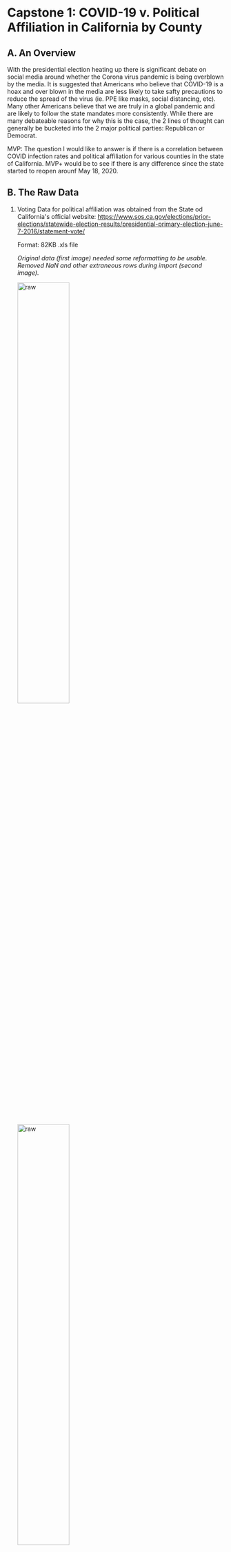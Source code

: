 # Capstone 1: COVID-19 v. Political Affiliation in California by County



## **A. An Overview** 
With the presidential election heating up there is significant debate on social media around whether the Corona virus pandemic is being overblown by the media. It is suggested that Americans who believe that COVID-19 is a hoax and over blown in the media are less likely to take safty precautions to reduce the spread of the virus (ie. PPE like masks, social distancing, etc).  Many other Americans believe that we are truly in a global pandemic and are likely to follow the state mandates more consistently. While there are many debateable reasons for why this is the case, the 2 lines of thought can generally be bucketed into the 2 major political parties: Republican or Democrat.

MVP: The question I would like to answer is if there is a correlation between COVID infection rates and political affiliation for various counties in the state of California. MVP+ would be to see if there is any difference since the state started to reopen arounf May 18, 2020.  

## **B. The Raw Data** 

1. Voting Data for political affiliation was obtained from the State od California's official website: https://www.sos.ca.gov/elections/prior-elections/statewide-election-results/presidential-primary-election-june-7-2016/statement-vote/

    Format: 82KB .xls file

    *Original data (first image) needed some reformatting to be usable. Removed NaN and other extraneous rows during import (second image).*

    <img src="images/first_read_political_data.png" alt="raw" width=50% height=50%/> <img src="images/political_clean_read_in.png" alt="raw" width=50% height=50%/>
<br>





2. COVID-19 Data by county for California was obtained from California Dept of Public Health: https://data.chhs.ca.gov/dataset/california-covid-19-hospital-data-and-case-statistics

    Format: 254 KB .csv file
    
    *This data was already pretty clean at download with very few to none formatiing issues or NaN values.* 

    <img src="images/covid_screenshot.png" alt="raw" width=50% height=50%/><img src="images/covid_info.png" alt="raw" width=50% height=50%/>
<br>

*Supplemental Data:*

3. Population by County: https://www.california-demographics.com/counties_by_population

    Format: .csv file

    <img src="images/pop_data_clean.png" alt="raw" width=50% height=50%/>



4. GeoJson Date(for maps): https://github.com/codeforamerica/click_that_hood/blob/master/public/data/california-counties.geojson 


    Format: 258KB .geojson file

    <img src="images/geojson_data_screenshot.png" alt="raw" width=50% height=50%/>


5. Coordinates for each county(for maps): http://www.ala.org/rt/magirt/publicationsab/ca

## **C. Data Visualization**
### 1. California Political Affiliation by County:
<img src="images/Dem_Rep_Map_1.png" alt="raw" width=50% height=50%/><img src="images/%_Political_Map_2.png" alt="raw" width=50% height=50%/> 

**First Political Image - Democrat v. Republican Map:**
Democratic counties tend to be along the coast and have cities with higher population densities, Republican Counties are further inland and more rural populations

**Second Political Image - % Political Affiliation Map:**
This map goes beyond Democrat/Republican to show % of the counties political affiliation. You may notice that there are very few counties that are 'mostly' Democrat or Republican.


### 2. California COVID Rates by County


<img src="images/%poptotalcases_july15_Map_3.png" alt="raw" width=50% height=50%/><img src="images/%popNEWcases_july15_Map_4.png" alt="raw" width=50% height=50%/>

**First COVID Image - TOTAL COVID cases as a % of population as of July 15, 2020:**
This shows total (cumulative) cases in each county and is normalized by population. 

**Second COVID Image - NEW COVID cases as a % of population as of July 15,2020:**
This is a snapshot of only new cases as of the last day data was pulled for this project. Notice the overlap from the counties in the previous map. 



### 3. Political and COVID 
*....Now that we have explored each data set individually we can set out to better understand if political affiliation is correlated to COVID cases. Its not easy to tell if they are correlated just using the above maps.  (joined data sets for the following visualizations)* 

<img src="images/dem_repub_meandailyNEWcases_Map_5.png" alt="raw" width=75% height=75%/> 

**Mean New Daily Cases for Republican vs. Democratic Counties (above):**
While not identical, it does appear that new daily cases seem to loosely mimic trends for both political affiliations.

 <img src="images/dem_repub_meandailyTOTALcases_Map_8.png" alt="raw" width=50% height=50%/><img src="images/dem_repub_meandailyTOTALcases_Map_6.png" alt="raw" width=50% height=50%/>  

**Mean TOTAL Daily Cases for Republican vs. Democratic Counties (First image above) and LOG version (Second image above):** These graphs seem to underscore that while Democratic counties have a higher % of covid cases per population, both types of counties have generally the same trajectory. Three is an interesting narrowing of the lines around late June, early July where it appears Republican counties are increasing faster than Democratic counties. 

 <img src="images/dem_repub_meanTOTALcases_sliding_scale_7.png" alt="raw" width=75% height=75%/>

 **Mean TOTAL cases (all counties and all days) vs. % Republican <==> % Democrat (sliding scale):** While an interesting excersize this graph doesnt tell us much other than making it obvious that there are more Democrat Counties (36 Counties) than Republican (22 Counties)


## **D. Hypothesis Testing**
In the state of California, is political affiliation and COVID cases correlated?

**H null: there is no difference between COVID rates from Republican and Democratic Counties**

**H alt: there is a significant difference between COVID rates in Republican and Democratic Counties**

Sample 1: Democratic Counties: mean county total cases by % of population   
Sample 2: Republican Counties: mean county total cases by % of population

alpha = .05

<img src="images/ttest.png" alt="raw" width=75% height=75%/>

*Based on the ttest returning a p-value of .046 we would fail to reject the null hypothesis.*

<img src="images/ttest_dems.png" alt="raw" width=50% height=50%/><img src="images/ttest_repubs.png" alt="raw" width=50% height=50%/>



